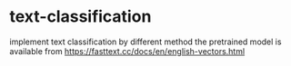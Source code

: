 # text-classification
implement text classification by different method
the pretrained model is available from https://fasttext.cc/docs/en/english-vectors.html
